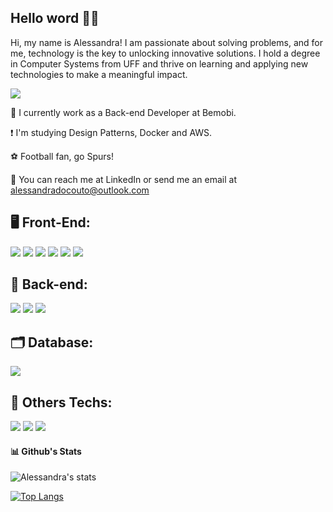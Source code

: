 
## Hello word ✌🏻  
 
Hi, my name is Alessandra! I am passionate about solving problems, and for me, technology is the key to unlocking innovative solutions. I hold a degree in Computer Systems from UFF and thrive on learning and applying new technologies to make a meaningful impact.

<a href="https://www.linkedin.com/in/alessandradocouto"><img src="https://img.shields.io/badge/LinkedIn-0077B5?style=for-the-badge&logo=linkedin&logoColor=white"></a>


💯 I currently work as a Back-end Developer at Bemobi.

❗ I'm studying Design Patterns, Docker and AWS.

⚽️ Football fan, go Spurs!

📱 You can reach me at LinkedIn or send me an email at alessandradocouto@outlook.com




## 🖥 Front-End:


<img src="https://img.shields.io/badge/HTML5-E34F26?style=for-the-badge&logo=html5&logoColor=white">      <img src="https://img.shields.io/badge/CSS3-1572B6?style=for-the-badge&logo=css3&logoColor=white">   <img src="https://img.shields.io/badge/JavaScript-F7DF1E?style=for-the-badge&logo=javascript&logoColor=black">     <img src="https://img.shields.io/badge/Git-F05032?style=for-the-badge&logo=git&logoColor=white">
<img src="https://img.shields.io/badge/React-20232A?style=for-the-badge&logo=react&logoColor=61DAFB">     <img src="https://img.shields.io/badge/Material--UI-4285F4?style=for-the-badge&logo=mui&logoColor=white">




## 📝 Back-end:

<img src="https://img.shields.io/badge/Java-F22F46?style=for-the-badge&logo=openjdk&logoColor=003791">      <img src="https://img.shields.io/badge/C%23-239120?style=for-the-badge&logo=c-sharp&logoColor=white">     <img src="https://img.shields.io/badge/.NET-5C2D91?style=for-the-badge&logo=.net&logoColor=white">




## 🗂 Database:


<img src="https://img.shields.io/badge/Mysql-FFBE00?style=for-the-badge&logo=mysql&logoColor=blue">



 
## 🔎 Others Techs:

<img src="https://img.shields.io/badge/TypeScript-007ACC?style=for-the-badge&logo=typescript&logoColor=white">  <img src="https://img.shields.io/badge/Figma-30363D?style=for-the-badge&logo=figma&logoColor=#white">  <img src="https://img.shields.io/badge/Inkscape-000000?style=for-the-badge&logo=Inkscape&logoColor=white"> 



#### 📊 Github's Stats


![Alessandra's stats](https://github-readme-stats.vercel.app/api?username=alessandradocouto&theme=buefy&show_icons=true)

[![Top Langs](https://github-readme-stats.vercel.app/api/top-langs/?username=alessandradocouto&layout=compact)](https://github.com/alessandradocouto/github-readme-stats)
 
 
